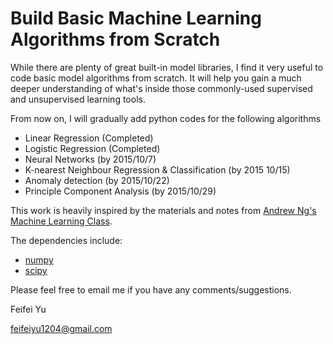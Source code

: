 # Build Basic Machine Learning Algorithms from Scratch

While there are plenty of great built-in model libraries, I find it very useful to code basic model algorithms from scratch. It will help you gain a much deeper understanding of what's inside those commonly-used supervised and unsupervised learning tools. 

From now on, I will gradually add python codes for the following algorithms 
 - Linear Regression (Completed)
 - Logistic Regression (Completed)
 - Neural Networks (by 2015/10/7)
 - K-nearest Neighbour Regression & Classification (by 2015 10/15)
 - Anomaly detection (by 2015/10/22)
 - Principle Component Analysis (by 2015/10/29)

This work is heavily inspired by the materials and notes from [Andrew Ng's Machine Learning Class](https://www.coursera.org/learn/machine-learning).

The dependencies include:
 - [numpy](http://docs.scipy.org/doc/numpy/user/install.html)
 - [scipy](http://www.scipy.org/)
 
Please feel free to email me if you have any comments/suggestions.

Feifei Yu

feifeiyu1204@gmail.com
